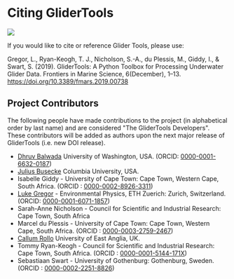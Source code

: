 Citing GliderTools
==================

[![](https://zenodo.org/badge/141922866.svg)](https://zenodo.org/badge/latestdoi/141922866)

If you would like to cite or reference Glider Tools, please use:

Gregor, L., Ryan-Keogh, T. J., Nicholson, S.-A., du Plessis, M., Giddy, I., & Swart, S. (2019). GliderTools: A Python Toolbox for Processing Underwater Glider Data. Frontiers in Marine Science, 6(December), 1–13. https://doi.org/10.3389/fmars.2019.00738


Project Contributors
--------------------

The following people have made contributions to the project (in alphabetical order by last name) and are considered "The GliderTools Developers". These contributors will be added as authors upon the next major release of GliderTools (i.e. new DOI release).
- [Dhruv Balwada](https://dhruvbalwada.github.io/) University of Washington, USA. (ORCID: [0000-0001-6632-0187](https://orcid.org/0000-0001-6632-0187))
- [Julius Busecke](http://jbusecke.github.io/) Columbia University, USA.
- Isabelle Giddy - University of Cape Town: Cape Town, Western Cape, South Africa. (ORCID : [0000-0002-8926-3311](https://orcid.org/0000-0002-8926-3311))
- [Luke Gregor](https://github.com/luke-gregor) - Environmental Physics, ETH Zuerich: Zurich, Switzerland. (ORCID: [0000-0001-6071-1857](https://orcid.org/0000-0001-6071-1857))
- Sarah-Anne Nicholson - Council for Scientific and Industrial Research: Cape Town, South Africa
- Marcel du Plessis - University of Cape Town: Cape Town, Western Cape, South Africa. (ORCID : [0000-0003-2759-2467](https://orcid.org/0000-0003-2759-2467))
- [Callum Rollo](https://callumrollo.github.io/) University of East Anglia, UK.
- Tommy Ryan-Keogh - Council for Scientific and Industrial Research: Cape Town, South Africa. (ORCID : [0000-0001-5144-171X](https://orcid.org/0000-0001-5144-171X))
- Sebastiaan Swart - University of Gothenburg: Gothenburg, Sweden. (ORCID : [0000-0002-2251-8826](https://orcid.org/0000-0002-2251-8826))
